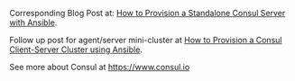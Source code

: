 Corresponding Blog Post at: [How to Provision a Standalone Consul Server with Ansible](https://nickolasfisher.com/blog/How-to-Provision-a-Standalone-Consul-Server-with-Ansible).

Follow up post for agent/server mini-cluster at [How to Provision a Consul Client-Server Cluster using Ansible](https://nickolasfisher.com/blog/How-to-Provision-a-Consul-ClientServer-Cluster-using-Ansible).

See more about Consul at https://www.consul.io